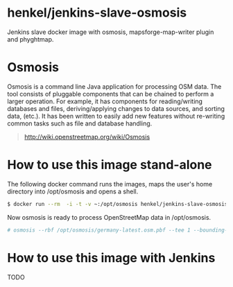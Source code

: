 # henkel/jenkins-slave-osmosis
Jenkins slave docker image with osmosis, mapsforge-map-writer plugin and phyghtmap.

# Osmosis
Osmosis is a command line Java application for processing OSM data. The tool consists of pluggable components that can be chained to perform a larger operation. For example, it has components for reading/writing databases and files, deriving/applying changes to data sources, and sorting data, (etc.). It has been written to easily add new features without re-writing common tasks such as file and database handling.

> http://wiki.openstreetmap.org/wiki/Osmosis


# How to use this image stand-alone

The following docker command runs the images, maps the user's home directory into /opt/osmosis and opens a shell. 
``` bash
$ docker run --rm  -i -t -v ~:/opt/osmosis henkel/jenkins-slave-osmosis:latest bash
```

Now osmosis is ready to process OpenStreetMap data in /opt/osmosis.
``` bash
# osmosis --rbf /opt/osmosis/germany-latest.osm.pbf --tee 1 --bounding-box left=8.30 bottom=48.86 right=8.59 top=49.03 --wx /opt/osmosis/karlsruhe.osm
```


# How to use this image with Jenkins
TODO



